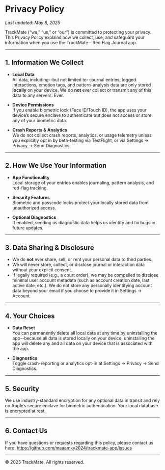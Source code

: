 # Privacy Policy

_Last updated: May 8, 2025_

TrackMate (“we,” “us,” or “our”) is committed to protecting your privacy. This Privacy Policy explains how we collect, use, and safeguard your information when you use the TrackMate – Red Flag Journal app.

---

## 1. Information We Collect

- **Local Data**  
  All data, including--but not limited to--journal entries, logged interactions, emotion tags, and pattern-analysis data are only stored **locally** on your device. We do **not** ever collect or transmit any of this data to any servers. Ever.

- **Device Permissions**  
  If you enable biometric lock (Face ID/Touch ID), the app uses your device’s secure enclave to authenticate but does not access or store any of your biometric data.

- **Crash Reports & Analytics**  
  We do not collect crash reports, analytics, or usage telemetry unless you explicitly opt in by beta-testing via TestFlight, or via Settings → Privacy → Send Diagnostics.

---

## 2. How We Use Your Information

- **App Functionality**  
  Local storage of your entries enables journaling, pattern analysis, and red-flag tracking.

- **Security Features**  
  Biometric and passcode locks protect your locally stored data from unauthorized access.

- **Optional Diagnostics**  
  If enabled, sending us diagnostic data helps us identify and fix bugs in future updates.

---

## 3. Data Sharing & Disclosure

- We do **not** ever share, sell, or rent your personal data to third parties.
- We will never store, collect, or disclose journal or interaction data without your explicit consent.
- If legally required (e.g., a court order), we may be compelled to disclose minimal user account metadata (such as account creation date, last active date, etc.). We do not store any personally identifying account data beyond your email if you choose to provide it in Settings → Account.

---

## 4. Your Choices

- **Data Reset**  
  You can permanently delete all local data at any time by uninstalling the app--because all data is stored locally on your device, uninstalling the app will delete any and all data on your device that is associated with the app.

- **Diagnostics**  
  Toggle crash-reporting or analytics opt-in at Settings → Privacy → Send Diagnostics.

---

## 5. Security

We use industry-standard encryption for any optional data in transit and rely on Apple’s secure enclave for biometric authentication. Your local database is encrypted at rest.

---

## 6. Contact Us

If you have questions or requests regarding this policy, please contact us here:
https://github.com/maaamky2024/trackmate-app/issues

---

© 2025 TrackMate. All rights reserved.
